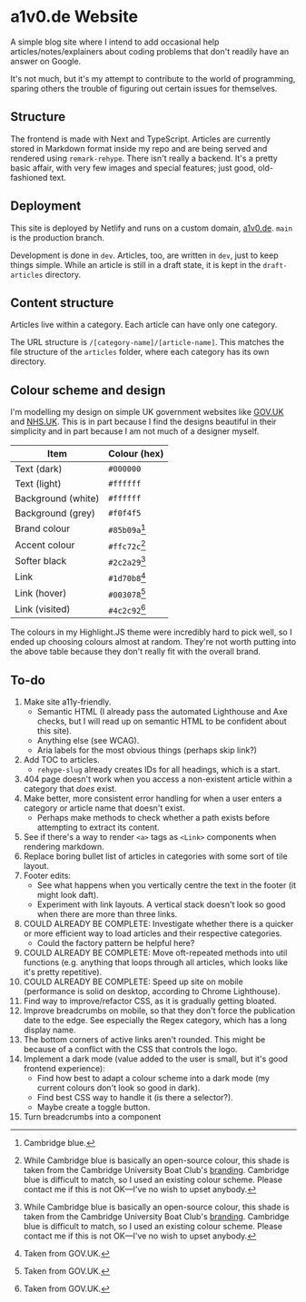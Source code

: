 # a1v0.de Website

A simple blog site where I intend to add occasional help articles/notes/explainers about coding problems that don't readily have an answer on Google.

It's not much, but it's my attempt to contribute to the world of programming, sparing others the trouble of figuring out certain issues for themselves.

## Structure

The frontend is made with Next and TypeScript. Articles are currently stored in Markdown format inside my repo and are being served and rendered using `remark-rehype`. There isn't really a backend. It's a pretty basic affair, with very few images and special features; just good, old-fashioned text.

## Deployment

This site is deployed by Netlify and runs on a custom domain, [a1v0.de](https://a1v0.de). `main` is the production branch.

Development is done in `dev`. Articles, too, are written in `dev`, just to keep things simple. While an article is still in a draft state, it is kept in the `draft-articles` directory.

## Content structure

Articles live within a category. Each article can have only one category.

The URL structure is `/[category-name]/[article-name]`. This matches the file structure of the `articles` folder, where each category has its own directory.

## Colour scheme and design

I'm modelling my design on simple UK government websites like [GOV.UK](https://www.gov.uk/) and [NHS.UK](https://www.nhs.uk/). This is in part because I find the designs beautiful in their simplicity and in part because I am not much of a designer myself.

| **Item**           | **Colour (hex)** |
| ------------------ | ---------------- |
| Text (dark)        | `#000000`        |
| Text (light)       | `#ffffff`        |
| Background (white) | `#ffffff`        |
| Background (grey)  | `#f0f4f5`        |
| Brand colour       | `#85b09a`[^1]    |
| Accent colour      | `#ffc72c`[^2]    |
| Softer black       | `#2c2a29`[^2]    |
| Link               | `#1d70b8`[^3]    |
| Link (hover)       | `#003078`[^3]    |
| Link (visited)     | `#4c2c92`[^3]    |

The colours in my Highlight.JS theme were incredibly hard to pick well, so I ended up choosing colours almost at random. They're not worth putting into the above table because they don't really fit with the overall brand.

[^1]: Cambridge blue.
[^2]: While Cambridge blue is basically an open-source colour, this shade is taken from the Cambridge University Boat Club's [branding](https://cubc.org.uk/app/uploads/2020/08/CUBC-Brand-Guidelines.pdf). Cambridge blue is difficult to match, so I used an existing colour scheme. Please contact me if this is not OK&mdash;I've no wish to upset anybody.
[^3]: Taken from GOV.UK.

## To-do

1. Make site a11y-friendly.
    - Semantic HTML (I already pass the automated Lighthouse and Axe checks, but I will read up on semantic HTML to be confident about this site).
    - Anything else (see WCAG).
    - Aria labels for the most obvious things (perhaps skip link?)
2. Add TOC to articles.
    - `rehype-slug` already creates IDs for all headings, which is a start.
3. 404 page doesn't work when you access a non-existent article within a category that _does_ exist.
4. Make better, more consistent error handling for when a user enters a category or article name that doesn't exist.
    - Perhaps make methods to check whether a path exists before attempting to extract its content.
5. See if there's a way to render `<a>` tags as `<Link>` components when rendering markdown.
6. Replace boring bullet list of articles in categories with some sort of tile layout.
7. Footer edits:
    - See what happens when you vertically centre the text in the footer (it might look daft).
    - Experiment with link layouts. A vertical stack doesn't look so good when there are more than three links.
8. COULD ALREADY BE COMPLETE: Investigate whether there is a quicker or more efficient way to load articles and their respective categories.
    - Could the factory pattern be helpful here?
9. COULD ALREADY BE COMPLETE: Move oft-repeated methods into util functions (e.g. anything that loops through all articles, which looks like it's pretty repetitive).
10. COULD ALREADY BE COMPLETE: Speed up site on mobile (performance is solid on desktop, according to Chrome Lighthouse).
11. Find way to improve/refactor CSS, as it is gradually getting bloated.
12. Improve breadcrumbs on mobile, so that they don't force the publication date to the edge. See especially the Regex category, which has a long display name.
13. The bottom corners of active links aren't rounded. This might be because of a conflict with the CSS that controls the logo.
14. Implement a dark mode (value added to the user is small, but it's good frontend experience):
     - Find how best to adapt a colour scheme into a dark mode (my current colours don't look so good in dark).
     - Find best CSS way to handle it (is there a selector?).
     - Maybe create a toggle button.
15. Turn breadcrumbs into a component

